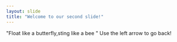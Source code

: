 ```yaml
---
layout: slide
title: "Welcome to our second slide!"
---
```

"Float like a butterfly,sting like a bee "
Use the left arrow to go back!

